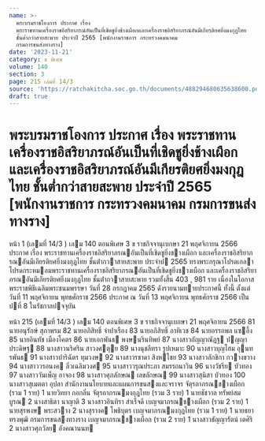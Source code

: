 ```yaml
---
name: >-
  พระบรมราชโองการ ประกาศ เรื่อง
  พระราชทานเครื่องราชอิสริยาภรณ์อันเป็นที่เชิดชูยิ่งช้างเผือกและเครื่องราชอิสริยาภรณ์อันมีเกียรติยศยิ่งมงกุฎไทย
  ชั้นต่ำกว่าสายสะพาย ประจำปี 2565 [พนักงานราชการ กระทรวงคมนาคม
  กรมการขนส่งทางราง]
date: '2023-11-21'
category: ข พิเศษ
volume: 140
section: 3
page: 215 เล่มที่ 14/3
source: 'https://ratchakitcha.soc.go.th/documents/488294680635638600.pdf'
draft: true
---
```


# พระบรมราชโองการ ประกาศ เรื่อง พระราชทานเครื่องราชอิสริยาภรณ์อันเป็นที่เชิดชูยิ่งช้างเผือกและเครื่องราชอิสริยาภรณ์อันมีเกียรติยศยิ่งมงกุฎไทย ชั้นต่ำกว่าสายสะพาย ประจำปี 2565 [พนักงานราชการ กระทรวงคมนาคม กรมการขนส่งทางราง]

หน้า 1 (เลมที่ 14/3 ) เลม 140 ตอนพิเศษ 3 ข ราชกิจจานุเบกษา 21 พฤศจิกายน 2566 ประกาศ เรื่อง พระราชทานเครื่องราชอิสริยาภรณอันเป็นที่เชิดชูยิ่งชางเผือก และเครื่องราชอิสริยาภรณอันมีเกียรติยศยิ่งมงกุฎไทย ชั้นต่ํากวาสายสะพาย ประจําป 2565 ทรงพระกรุณาโปรดเกลาโปรดกระหมอมพระราชทานเครื่องราชอิสริยาภรณอันเป็นที่เชิดชูยิ่งชางเผือก และเครื่องราชอิสริยาภรณอันมีเกียรติยศยิ่งมงกุฎไทย ชั้นต่ํากวาสายสะพาย รวมทั้งสิ้น 403 , 981 ราย เนื่องในโอกาสพระราชพิธีเฉลิมพระชนมพรรษา วันที่ 28 กรกฎาคม 2565 ดังรายนามทายประกาศนี้ ทั้งนี้ ตั้งแต่วันที่ 11 พฤศจิกายน พุทธศักราช 2566 ประกาศ ณ วันที่ 13 พฤศจิกายน พุทธศักราช 2566 เป็นปที่ 8 ในรัชกาลปจจุบัน

หน้า 215 (เลมที่ 14/3 ) เลม 140 ตอนพิเศษ 3 ข ราชกิจจานุเบกษา 21 พฤศจิกายน 2566 81 นายอนุรักษ์ สุภาพรม 82 นายอภิสิทธิ์ จําปาเรือง 83 นายอภิสิทธิ์ อาทิเวช 84 นายอรรถพล แซอึ้ง 85 นายอินทัช เมืองโคตร 86 นายเอกพันธ พงษนรินทิพย์ 87 นางสาวกัญญาณัฏฐ ปญญาประดิษฐ 88 นางสาวนริศริน สาวงศตุย 89 นางนุชลีทรา รูปเหมาะ 90 นางสาวบุญโฮม อุนทรพันธ 91 นางสาวปาริฉัตร ทุมวงษ 92 นางสาวรชาดา สิงหไชย 93 นางสาวลักขิกา กวางขวาง 94 นางสาววรอนงค ลิ่วเฉลิมวงศ 95 นางสาววรุณประภา สมรรถนาวิน 96 นางวัชรีย บัวทอง 97 นางสาววันเพ็ญ อาจอง 98 นางสาวศุภลักษณ เลขลักษณ 99 นางสาวสุนิสา บัวทอง 100 นางสาวสุเมตตา อุปลา สํานักงานนโยบายและแผนการขนสงและจราจร จัตุรถาภรณชางเผือก (รวม 1 ราย) 1 นายวิทยา กอกลิ่น จัตุรถาภรณมงกุฎไทย (รวม 3 ราย) 1 นายชัชวาล ทรัพย์สมบูรณ 2 นางสาธิตา นาญาติ 3 นางสาวอินทิรา สําเร็จดี เบญจมาภรณชางเผือก (รวม 2 ราย) 1 นายสุรพงษ พระสวาง 2 นางสุรางค โพธิบุตร เบญจมาภรณมงกุฎไทย (รวม 1 ราย) 1 นายธยา ทรงพุฒิ กรมการขนสงทางราง เบญจมาภรณชางเผือก (รวม 2 ราย) 1 นางสาวธัญญารัตน์ เตศิริ 2 นางสาวศุภวัลย อังคณานนท
